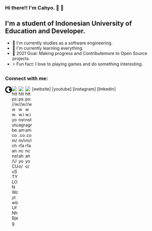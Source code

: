 ### Hi there!! I'm Cahyo. 👋 👋

## I'm a student of Indonesian University of Education and Developer.
- 🏫 I'm currently studies as a software engineering.
- 🧩 I'm currently learning everything.
- 🎯 2021 Goal: Making progress and Contributemore to Open Source projects.
- ⚡ Fun fact: I love to playing games and do something interesting. 

### Connect with me:
<img align="left" alt="irfancahyo.com" width="22px" src="https://github.com/iconic/open-iconic/blob/master/svg/globe.svg" />[website]
<img align="left" alt="https://www.youtube.com/channel/UCUuSTYLONWcytwbUfNhBjeg" width="22px" src="https://cdn.jsdelivr.net/npm/simple-icons@3.13.0/icons/youtube.svg" />[youtube]
<img align="left" alt="https://www.instagram.com/irfancahyoo/" width="22px" src="https://cdn.jsdelivr.net/npm/simple-icons@3.13.0/icons/instagram.svg" />[instagram]
<img align="left" alt="https://www.instagram.com/irfancahyoo/" width="22px" src="https://cdn.jsdelivr.net/npm/simple-icons@3.13.0/icons/linkedin.svg" />[linkedin]

<br />

